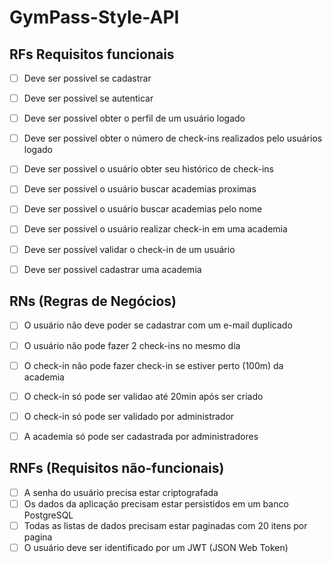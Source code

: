 # GymPass-Style-API

## RFs Requisitos funcionais

- [ ] Deve ser possivel se cadastrar 
- [ ] Deve ser possivel se autenticar
- [ ] Deve ser possivel obter o perfil de um usuário logado
- [ ] Deve ser possivel obter o número de check-ins realizados pelo usuários logado
- [ ] Deve ser possivel o usuário obter seu histórico de check-ins
- [ ] Deve ser possivel o usuário buscar academias proximas
- [ ] Deve ser possivel o usuário buscar academias pelo nome
- [ ] Deve ser possivel o usuário realizar check-in em uma academia 
- [ ] Deve ser possível validar o check-in de um usuário
- [ ] Deve ser possivel cadastrar uma academia


## RNs (Regras de Negócios)

- [ ] O usuário não deve poder se cadastrar com um e-mail duplicado
- [ ] O usuário não pode fazer 2 check-ins no mesmo dia
- [ ] O check-in não pode fazer check-in se estiver perto (100m) da academia
- [ ] O check-in só pode ser validao até 20min após ser criado
- [ ] O check-in só pode ser validado por administrador
- [ ] A academia só pode ser cadastrada por administradores


## RNFs (Requisitos não-funcionais)

- [ ] A senha do usuário precisa estar criptografada
- [ ] Os dados da aplicação precisam estar persistidos em um banco PostgreSQL
- [ ] Todas as listas de dados precisam estar paginadas com 20 itens por pagina
- [ ] O usuário deve ser identificado por um JWT (JSON Web Token)